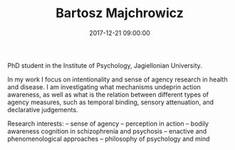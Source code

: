 ﻿---
layout: post
title:  "Bartosz Majchrowicz"
name: Bartosz
surname: Majchrowicz
date:   2017-12-21 09:00:00
categories: people
image-file: /images/people/bmajchrowicz.jpg
category: clab
mail: majchrowicz.b@gmail.com
website: 
twitter:
researchgate: 
---

PhD student in the Institute of Psychology, Jagiellonian University.

In my work I focus on intentionality and sense of agency research in health and disease. I am investigating what mechanisms undeprin action awareness, as well as what is the relation between different types of agency measures, such as temporal binding, sensory attenuation, and declarative judgements. 

Research interests:
– sense of agency 
– perception in action 
– bodily awareness cognition in schizophrenia and psychosis 
– enactive and phenomenological approaches 
– philosophy of psychology and mind
